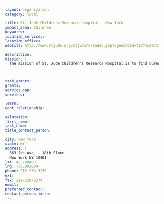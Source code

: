 ```yaml
---
layout: organization
category: local

title: St. Jude Childrens Research Hospital - New York
impact_area: Children
keywords: 
location_services: 
location_offices: 
website: http://www.stjude.org/stjude/v/index.jsp?vgnextoid=f87d4c2a71fca210VgnVCM1000001e0215acRCRD

description: 
mission: |
  The mission of St. Jude Children's Research Hospital is to find cures for children with catastrophic illnesses through research and treatment.

  

cash_grants: 
grants: 
service_opp: 
services: 

learn: 
cont_relationship: 

salutation: 
first_name: 
last_name: 
title_contact_person: 

city: New York
state: NY
address: |
  363 7th Ave. - 18th Floor     
  New York NY 10001
lat: 40.748483
lng: -73.992084
phone: 212-239-3239
ext: 
fax: 212-239-3279
email: 
preferred_contact: 
contact_person_intro: 
---
```

